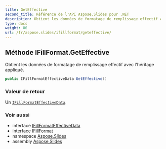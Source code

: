 ```yaml
---
title: GetEffective
second_title: Référence de l'API Aspose.Slides pour .NET
description: Obtient les données de formatage de remplissage effectif avec l'héritage appliqué.
type: docs
weight: 80
url: /fr/aspose.slides/ifillformat/geteffective/
---
```


## Méthode IFillFormat.GetEffective

Obtient les données de formatage de remplissage effectif avec l'héritage appliqué.

```csharp
public IFillFormatEffectiveData GetEffective()
```

### Valeur de retour

Un [`IFillFormatEffectiveData`](../../ifillformateffectivedata).

### Voir aussi

* interface [IFillFormatEffectiveData](../../ifillformateffectivedata)
* interface [IFillFormat](../../ifillformat)
* namespace [Aspose.Slides](../../ifillformat)
* assembly [Aspose.Slides](../../../)

<!-- NE PAS MODIFIER : généré par xmldocmd pour Aspose.Slides.dll -->